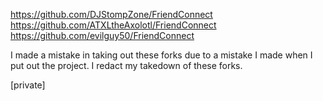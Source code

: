 https://github.com/DJStompZone/FriendConnect
https://github.com/ATXLtheAxolotl/FriendConnect
https://github.com/evilguy50/FriendConnect

I made a mistake in taking out these forks due to a mistake I made when I put out the project. I redact my takedown of these forks.

[private]

